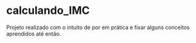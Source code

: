 # calculando_IMC
 Projeto realizado com o intuito de por em prática e fixar alguns conceitos aprendidos até então.
